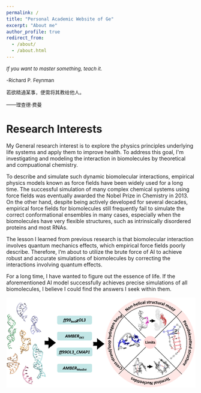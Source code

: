 ```yaml
---
permalink: /
title: "Personal Academic Website of Ge"
excerpt: "About me"
author_profile: true
redirect_from: 
  - /about/
  - /about.html
---
```


<font size=2><i>If you want to master something, teach it.</i></font>                                            

 <font size=2></font>     

<font size=2>-Richard P. Feynman</font>     

<font size=2> </font> <font size=2></font>     

<font size=2> 若欲精通某事，便需将其教给他人。</font>    

 <font size=2></font>     

<font size=2>——理查德·费曼  </font>     

# Research Interests

My General research interest is to explore the physics principles underlying life systems and apply them to improve health. To address this goal, I'm investigating and modeling the interaction in biomolecules by theoretical and compuational chemistry.

To describe and simulate such dynamic biomolecular interactions, empirical physics models known as force fields have been widely used for a long time. The successful simulation of many complex chemical systems using force fields was eventually awarded the Nobel Prize in Chemistry in 2013. On the other hand, despite being actively developed for several decades, empirical force fields for biomolecules still frequently fail to simulate the correct conformational ensembles in many cases, especially when the biomolecules have very flexible structures, such as intrinsically disordered proteins and most RNAs.

The lesson I learned from previous research is that biomolecular interaction involves quantum mechanics effects, which empirical force fields poorly describe. Therefore, I‘m about to utilize the brute force of AI to achieve robust and accurate simulations of biomolecules by correcting the interactions involving quantum effects.

For a long time, I have wanted to figure out the essence of life. If the aforementioned AI model successfully achieves precise simulations of all biomolecules, I believe I could find the answers I seek within them.

<img src="./images/rna_test.jpg" alt="qm" >

